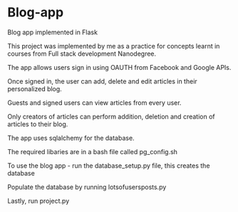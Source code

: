 # Blog-app
Blog app implemented in Flask

This project was implemented by me as a practice for concepts learnt in courses from Full stack development Nanodegree.

The app allows users sign in using OAUTH from Facebook and Google APIs.

Once signed in, the user can add, delete and edit articles in their personalized blog.

Guests and signed users can view articles from every user.

Only creators of articles can perform addition, deletion and creation of articles to their blog.

The app uses sqlalchemy for the database.

The required libaries are in a bash file called pg_config.sh

To use the blog app - run the database_setup.py file, this creates the database

Populate the database by running lotsofusersposts.py

Lastly, run project.py
